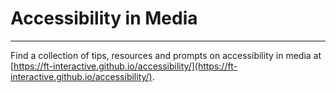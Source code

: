 # Accessibility in Media 
---

Find a collection of tips, resources and prompts on accessibility in media at [https://ft-interactive.github.io/accessibility/](https://ft-interactive.github.io/accessibility/).
